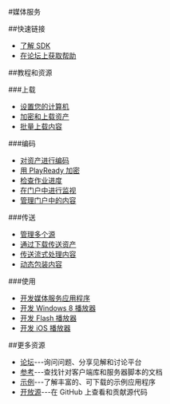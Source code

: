 <properties 
pageTitle="媒体服务 - Azure 微软云"
Metakeywords="媒体服务,Media Services,编码,PlayReady,流式处理,动态包装,播放器,加密,资产" 
description="用安全的方式为您随时随地跨设备传送媒体内容、提供可伸缩的端到端媒体解决方案。" 
services="Media Services" 
documentationCenter="Develop" 
authors="" 
manager="Tiffena" 
editor="Eric Chen" />
<tags ms.service="Media Services"
    ms.date="10/23/2014"
    wacn.date="04/11/2015"
    />

#媒体服务

##快速链接

- [了解 SDK](/develop/media-services/developer-tools/)
- [在论坛上获取帮助](https://social.msdn.microsoft.com/Forums/azure/zh-CN/home?forum=windowsazurezhchs)

##教程和资源

###上载

- [设置您的计算机](/zh-cn/documentation/articles/media-services-set-up-computer/)
- [加密和上载资产](/zh-cn/documentation/articles/media-services-create-encrypted-asset-upload-storage/)
- [批量上载内容](http://msdn.microsoft.com/zh-cn/library/azure/jj853022.aspx)


###编码

- [对资产进行编码](/zh-cn/documentation/articles/media-services-encode-asset/)
- [用 PlayReady 加密](/zh-cn/documentation/articles/media-services-protect-asset/)
- [检查作业进度](/zh-cn/documentation/articles/media-services-check-job-progress/)
- [在门户中进行监视](/zh-cn/documentation/articles/media-services-monitor-services-account/)
- [管理门户中的内容](/zh-cn/documentation/articles/media-services-manage-content/)

###传送

- [管理多个源](/zh-cn/documentation/articles/media-services-manage-origins/)
- [通过下载传送资产](/zh-cn/documentation/articles/media-services-deliver-asset-download/)
- [传送流式处理内容](/zh-cn/documentation/articles/media-services-deliver-streaming-content/)
- [动态包装内容](https://msdn.microsoft.com/zh-cn/library/azure/jj889436.aspx)

###使用

- [开发媒体服务应用程序](http://msdn.microsoft.com/zh-cn/library/dn223283.aspx)
- [开发 Windows 8 播放器](/zh-cn/documentation/articles/media-services-build-smooth-streaming-apps/)
- [开发 Flash 播放器](/zh-cn/documentation/articles/media-services-use-osmf-smooth-streaming-client-plugin/)
- [开发 iOS 播放器](/zh-cn/documentation/articles/media-services-use-ios-media-player-framework/)

##更多资源

- [论坛](https://social.msdn.microsoft.com/Forums/azure/zh-CN/home?forum=windowsazurezhchs)---询问问题、分享见解和讨论平台
- [参考](http://msdn.microsoft.com/zh-cn/library/azure/hh973629)---查找针对客户端库和服务器脚本的文档
- [示例](http://code.msdn.microsoft.com/Windows-Azure-Media-040435f8)---了解丰富的、可下载的示例应用程序
- [开放源](https://github.com/windowsazure/)---在 GitHub 上查看和贡献源代码
